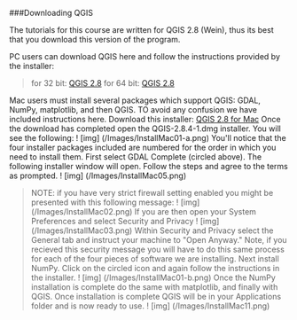 ###Downloading QGIS

The tutorials for this course are written for QGIS 2.8 (Wein), thus its best that you download this version of the program. 

PC users can download QGIS here and follow the instructions provided by the installer:
>for 32 bit: [QGIS 2.8](http://qgis.org/downloads/QGIS-OSGeo4W-2.8.9-1-Setup-x86.exe)
>for 64 bit: [QGIS 2.8](http://qgis.org/downloads/QGIS-OSGeo4W-2.8.9-1-Setup-x86_64.exe)

Mac users must install several packages which support QGIS: GDAL, NumPy, matplotlib, and then QGIS. TO avoid any confusion we have included instructions here. 
Download this installer: [QGIS 2.8 for Mac](http://www.kyngchaos.com/files/software/qgis/QGIS-2.8.4-1.dmg)
Once the download has completed open the QGIS-2.8.4-1.dmg installer. You will see the following: 
 ! [img]
 (/Images/InstallMac01-a.png)
 You'll notice that the four installer packages included are numbered for the order in which you need to install them. First select GDAL Complete (circled above). 
 The following installer window will open. Follow the steps and agree to the terms as prompted. 
  ! [img]
 (/Images/InstallMac05.png)
 >NOTE: if you have very strict firewall setting enabled you might be presented with this following message: 
  ! [img]
 (/Images/InstallMac02.png)
 >If you are then open your System Preferences and select Security and Privacy
  ! [img]
 (/Images/InstallMac03.png)
 >Within Security and Privacy select the General tab and instruct your machine to "Open Anyway." Note, if you recieved this security message you will have to do this same process for each of the four pieces of software we are installing. 
Next install NumPy. Click on the circled icon and again follow the instructions in the installer. 
 ! [img]
 (/Images/InstallMac01-b.png)
 Once the NumPy installation is complete do the same with matplotlib, and finally with QGIS. 
 Once installation is complete QGIS will be in your Applications folder and is now ready to use. 
 ! [img]
 (/Images/InstallMac11.png)